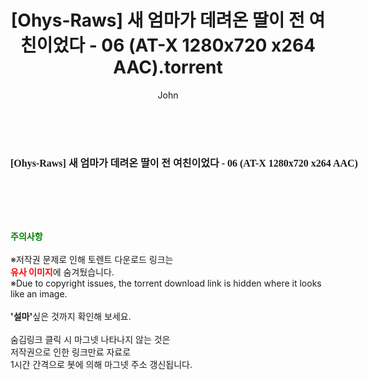 ﻿---
layout: post
title:  "[Ohys-Raws] 새 엄마가 데려온 딸이 전 여친이었다 - 06 (AT-X 1280x720 x264 AAC).torrent"
author: John
categories: [ 애니메이션 ]
tags: [  ]
image:  
description: "[Ohys-Raws] 새 엄마가 데려온 딸이 전 여친이었다 - 06 (AT-X 1280x720 x264 AAC) torrent 정보 공유"
toc: true
toc_sticky: true
---

<br>
<div class="view-img">
<a class="view_image" href="http://torrentmobile61.com/bbs/view_image.php?fn=%2Fdata%2Ffile%2Fani%2F1040166539_1wKpq4cU_d404d1421db18c331688931ebde2080b336a64cd.jpg" target="_blank"><img alt="" class="img-tag" content="http://torrentmobile61.com/data/file/ani/1040166539_1wKpq4cU_d404d1421db18c331688931ebde2080b336a64cd.jpg" itemprop="image" src="http://torrentmobile61.com/data/file/ani/1040166539_1wKpq4cU_d404d1421db18c331688931ebde2080b336a64cd.jpg"/></a></div><div class="view-content" itemprop="description">
<p><span style="font-family:nanumsquareround;font-size:16px;font-weight:700;white-space:nowrap;background-color:rgb(255,255,255);">[Ohys-Raws] 새 엄마가 데려온 딸이 전 여친이었다 - 06 (AT-X 1280x720 x264 AAC)</span> </p> </div>
    
<br><br><br>
<p data-ke-size="size16"><b><span style="color: green;">주의사항</span></b><br /><br />※저작권 문제로 인해 토렌트 다운로드 링크는<br /><b><span style="color: red;">유사 이미지</span></b>에 숨겨뒀습니다.<br />※Due to copyright issues, the torrent download link is hidden where it looks like an image.<br /><br /><b>'설마'</b>싶은 것까지 확인해 보세요.<br /><br />숨김링크 클릭 시 마그넷 나타나지 않는 것은<br />저작권으로 인한 링크만료 자료로<br />1시간 간격으로 봇에 의해 마그넷 주소 갱신됩니다.</p>
